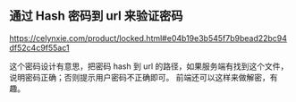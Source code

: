 ## 通过 Hash 密码到 url 来验证密码

https://celynxie.com/product/locked.html#e04b19e3b545f7b9bead22bc94df52c4c9f55ac1

这个密码设计有意思，把密码 hash 到 url 的路径，如果服务端有找到这个文件，说明密码正确；否则提示用户密码不正确即可。
前端还可以这样来做解密，有趣。
